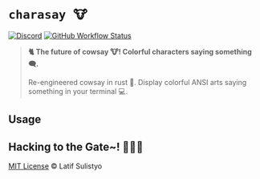 # `charasay 🐮`

[![Discord][discord-image]][discord-url]
[![GitHub Workflow Status][workflow-image]][workflow-url]

> **🐈 The future of cowsay 🐮! Colorful characters saying something 🗨️.**
>
> Re-engineered cowsay in rust 🦀. Display colorful ANSI arts saying something
> in your terminal 💻.

## Usage

## Hacking to the Gate~! 🧑‍💻🎶

[MIT License](./license) © Latif Sulistyo

<!-- Variables -->

[discord-image]: https://img.shields.io/discord/758271814153011201?label=Developers%20Indonesia&logo=discord&style=flat-square
[discord-url]: https://discord.gg/njSj2Nq "Chat and discuss at Developers Indonesia"
[workflow-image]: https://img.shields.io/github/actions/workflow/status/latipun7/charasay/gh-release.yml?label=Build%20Release&logo=github-actions&style=flat-square
[workflow-url]: https://github.com/latipun7/charasay/actions "GitHub Actions"
